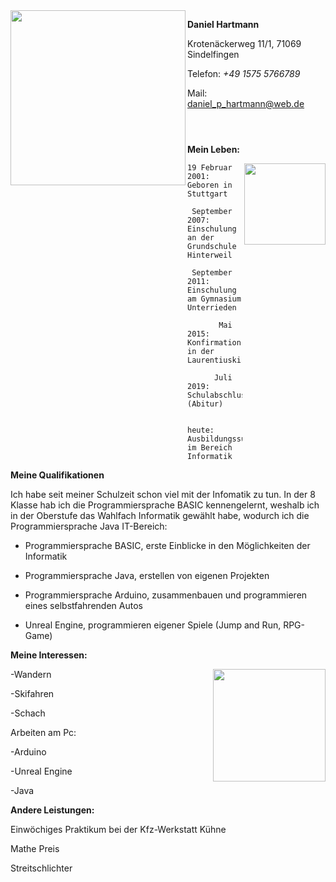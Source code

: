 
<img src="Bilder/BildDaniel1.png" width= "280" align="left" >




**Daniel Hartmann**

Krotenäckerweg 11/1, 71069 Sindelfingen

Telefon: *+49 1575 5766789*

Mail: [daniel_p_hartmann@web.de](http://mailto:daniel_p_hartmann@web.de)

```



```
**Mein Leben:**

<img src="Bilder/Abiball.png" width= "130" align="right" >

```
19 Februar 2001: Geboren in Stuttgart
           
 September 2007: Einschulung an der Grundschule Hinterweil
 
 September 2011: Einschulung am Gymnasium Unterrieden
 
       Mai 2015: Konfirmation in der Laurentiuskirche/Maichingen
 
      Juli 2019: Schulabschluss (Abitur)
     
          heute: Ausbildungssuchend im Bereich Informatik
```       

**Meine Qualifikationen**

Ich habe seit meiner Schulzeit schon viel mit der Infomatik zu tun. In der 8 Klasse hab ich die Programmiersprache BASIC kennengelernt, weshalb ich in der Oberstufe das Wahlfach Informatik gewählt habe, wodurch ich die Programmiersprache Java 
IT-Bereich:

- Programmiersprache BASIC, erste Einblicke in den Möglichkeiten der Informatik

- Programmiersprache Java, erstellen von eigenen Projekten

- Programmiersprache Arduino, zusammenbauen und programmieren eines selbstfahrenden Autos

- Unreal Engine, programmieren eigener Spiele (Jump and Run, RPG-Game)



**Meine Interessen:**

<img src="Bilder/Wandern.png" width= "180" align="right" >

 -Wandern
           
 -Skifahren
 
 -Schach
 
 Arbeiten am Pc:
 
  -Arduino
  
  -Unreal Engine
  
  -Java
  
  
  
  **Andere Leistungen:**
  
  Einwöchiges Praktikum bei der Kfz-Werkstatt Kühne
  
  Mathe Preis 
  
  Streitschlichter
  
  






